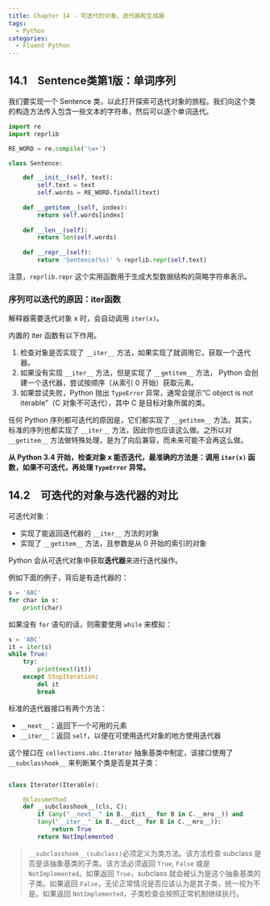 ```yaml
---
title: Chapter 14 - 可迭代的对象、迭代器和生成器
tags:
  - Python
categories:
  - Fluent Python
---
```


## 14.1　Sentence类第1版：单词序列

我们要实现一个 Sentence 类，以此打开探索可迭代对象的旅程。我们向这个类的构造方法传入包含一些文本的字符串，然后可以逐个单词迭代。

```python
import re
import reprlib

RE_WORD = re.compile('\w+')

class Sentence:

    def __init__(self, text):
        self.text = text
        self.words = RE_WORD.findall(text)
    
    def __getitem__(self, index):
        return self.words[index]
    
    def __len__(self):
        return len(self.words)
    
    def __repr__(self):
        return 'Sentence(%s)' % reprlib.repr(self.text)
```

注意，`reprlib.repr` 这个实用函数用于生成大型数据结构的简略字符串表示。

### 序列可以迭代的原因：iter函数

解释器需要迭代对象 x 时，会自动调用 `iter(x)`。

内置的 iter 函数有以下作用。

1. 检查对象是否实现了 `__iter__` 方法，如果实现了就调用它，获取一个迭代器。
2. 如果没有实现 `__iter__` 方法，但是实现了 `__getitem__` 方法， Python 会创建一个迭代器，尝试按顺序（从索引 0 开始）获取元素。
3. 如果尝试失败，Python 抛出 `TypeError` 异常，通常会提示“C object is not iterable”（C 对象不可迭代），其中 C 是目标对象所属的类。

任何 Python 序列都可迭代的原因是，它们都实现了 `__getitem__` 方法。其实，标准的序列也都实现了 `__iter__` 方法，因此你也应该这么做。之所以对 `__getitem__` 方法做特殊处理，是为了向后兼容，而未来可能不会再这么做。

**从 Python 3.4 开始，检查对象 x 能否迭代，最准确的方法是：调用 `iter(x)` 函数，如果不可迭代，再处理 `TypeError` 异常。**

## 14.2　可迭代的对象与迭代器的对比

可迭代对象：

- 实现了能返回迭代器的 `__iter__` 方法的对象
- 实现了 `__getitem__` 方法，且参数是从 0 开始的索引的对象

Python 会从可迭代对象中获取**迭代器**来进行迭代操作。

例如下面的例子，背后是有迭代器的：

```python
s = 'ABC'
for char in s:
    print(char)
```

如果没有 `for` 语句的话，则需要使用 `while` 来模拟：

```python
s = 'ABC'
it = iter(s)
while True:
    try:
        print(next(it))
    except StopIteration:
        del it
        break
```

标准的迭代器接口有两个方法：

- `__next__`：返回下一个可用的元素
- `__iter__`：返回 `self`，以便在可使用迭代对象的地方使用迭代器

这个接口在 `collections.abc.Iterator` 抽象基类中制定，该接口使用了 `__subclasshook__` 来判断某个类是否是其子类：

```python

class Iterator(Iterable):

    @classmethod
    def __subclasshook__(cls, C):
        if (any("__next__" in B.__dict__ for B in C.__mro__)) and
        (any("__iter__" in B.__dict__ for B in C.__mro__)):
            return True
        return NotImplemented
```

> `__subclasshook__(subclass)`必须定义为类方法。该方法检查 subclass 是否是该抽象基类的子类。该方法必须返回 `True`, `False` 或是 `NotImplemented`。如果返回 `True`，subclass 就会被认为是这个抽象基类的子类。如果返回 `False`，无论正常情况是否应该认为是其子类，统一视为不是。如果返回 `NotImplemented`，子类检查会按照正常机制继续执行。


